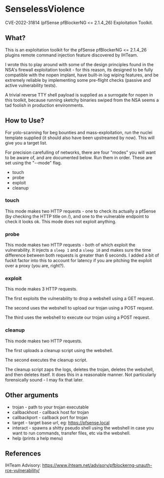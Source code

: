 # SenselessViolence
CVE-2022-31814 (pfSense pfBlockerNG <= 2.1.4_26) Exploitation Toolkit.

## What?
This is an exploitation toolkit for the pfSense pfBlockerNG <= 2.1.4_26 plugins remote command injection feature discovered by IHTeam.

I wrote this to play around with some of the design principles found in the NSA's firewall exploitation toolkit - for this reason, its designed to be fully compatible with the nopen implant, have built-in log wiping features, and be extremely reliable by implementing some pre-flight checks (passive and active vulnerability tests). 

A trivial reverse TTY shell payload is supplied as a surrogate for nopen in this toolkit, because running sketchy binaries swiped from the NSA seems a tad foolish in production environments. 

## How to Use?
For yolo-scanning for beg bounties and mass-exploitation, run the nuclei template supplied (it should also have been upstreamed by now). This will give you a target list.

For precision carefulling of networks, there are four "modes" you will want to be aware of, and are documented below. Run them in order. These are set using the "--mode" flag.

- touch 
- probe
- exploit
- cleanup

### touch
This mode makes two HTTP requests - one to check its actually a pfSense (by checking the HTTP title on /), and one to the vulnerable endpoint to check it looks ok. This mode does not exploit anything. 

### probe
This mode makes two HTTP requests - both of which exploit the vulnerability. It injects a `sleep 1` and a `sleep 10` and makes sure the time difference between both requests is greater than 6 seconds. I added a bit of fuckit factor into this to account for latency if you are pitching the exploit over a proxy (you are, right?).

### exploit
This mode makes 3 HTTP requests. 

The first exploits the vulnerability to drop a webshell using a GET request.

The second uses the webshell to upload our trojan using a POST request.

The third uses the webshell to execute our trojan using a POST request.

### cleanup

This mode makes two HTTP requests.

The first uploads a cleanup script using the webshell.

The second executes the cleanup script.

The cleanup script zaps the logs, deletes the trojan, deletes the webshell, and then deletes itself. It does this in a reasonable manner. Not particularly forensically sound - I may fix that later. 

## Other arguments

- trojan - path to your trojan executable
- callbackhost - callback host for trojan
- callbackport - callback port for trojan
- target - target base url, eg: https://pfsense.local
- interact - spawns a shitty pseudo shell using the webshell in case you want to run commands, transfer files, etc via the webshell.
- help (prints a help menu)

## References
IHTeam Advisory: https://www.ihteam.net/advisory/pfblockerng-unauth-rce-vulnerability/
